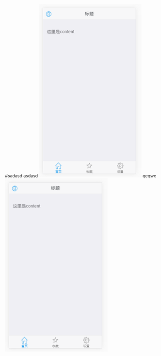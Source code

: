#sadasd
asdasd
![Image text](https://raw.githubusercontent.com/hongmaju/light7Local/master/img/productShow/20170518152848.png)
qeqwe
![Image text](https://raw.githubusercontent.com/hongmaju/light7Local/master/img/productShow/20170518152848.png)
